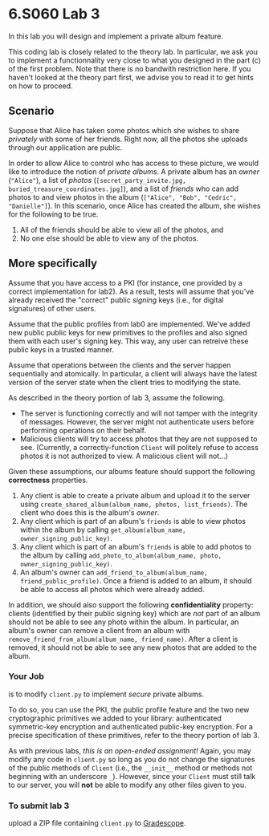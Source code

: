 # 6.S060 Lab 3

In this lab you will design and implement a private album feature.

This coding lab is closely related to the theory lab.
In particular, we ask you to implement a functionnality very close to what you designed in the part (c) of the first problem.
Note that there is no bandwith restriction here.
If you haven't looked at the theory part first, we advise you to read it to get hints on how to proceed.

## Scenario

Suppose that Alice has taken some photos which she wishes to share _privately_ with some of her friends.
Right now, all the photos she uploads through our application are public.

In order to allow Alice to control who has access to these picture, we would like to introduce the notion of _private albums_.
A private album has an _owner_ (`"Alice"`), a list of _photos_ (`[secret_party_invite.jpg, buried_treasure_coordinates.jpg]`), and a list of _friends_ who can add photos to and view photos in the album (`["Alice", "Bob", "Cedric", "Danielle"]`).
In this scenario, once Alice has created the album, she wishes for the following to be true.
  1. All of the friends should be able to view all of the photos, and
  2. No one else should be able to view any of the photos.

## More specifically

Assume that you have access to a PKI (for instance, one provided by a correct implementation for lab2).
As a result, tests will assume that you've already received the "correct" public _signing_ keys (i.e., for digital signatures) of other users.

Assume that the public profiles from lab0 are implemented.
We've added new public public keys for new primitives to the profiles and also signed them with each user's signing key. 
This way, any user can retreive these public keys in a trusted manner.

Assume that operations between the clients and the server happen sequentially and atomically.
In particular, a client will always have the latest version of the server state when the client tries to modifying the state.

As described in the theory portion of lab 3, assume the following.
 - The server is functioning correctly and will not tamper with the integrity of messages.  However, the server might not authenticate users before performing operations on their behalf.
 - Malicious clients will try to access photos that they are not supposed to see.  (Currently, a correctly-function `Client` will politely refuse to access photos it is not authorized to view.  A malicious client will not...)

Given these assumptions, our albums feature should support the following **correctness** properties.
1. Any client is able to create a private album and upload it to the server using `create_shared_album(album_name, photos, list_friends)`.  The client who does this is the album's _owner_.
2. Any client which is part of an album's `friends` is able to view photos within the album by calling `get_album(album_name, owner_signing_public_key)`.
3. Any client which is part of an album's `friends` is able to add photos to the album by calling `add_photo_to_album(album_name, photo, owner_signing_public_key)`.
4. An album's owner can `add_friend_to_album(album_name, friend_public_profile)`.  Once a friend is added to an album, it should be able to access all photos which were already added.

In addition, we should also support the following **confidentiality** property: clients (identified by their public signing key) which are _not_ part of an album should not be able to see any photo within the album.  In particular, an album's owner can remove a client from an album with `remove_friend_from_album(album_name, friend_name)`.  After a client is removed, it should not be able to see any new photos that are added to the album.

### Your Job

is to modify `client.py` to implement _secure_ private albums.

To do so, you can use the PKI, the public profile feature and the two new cryptographic primitives we added to your library: authenticated symmetric-key encryption and authenticated public-key encryption.  For a precise specification of these primitives, refer to the theory portion of lab 3.

As with previous labs, _this is an open-ended assignment!_  Again, you may modify any code in `client.py` so long as you do not change the signatures of the public methods of `Client` (i.e., the `__init__` method or methods not beginning with an underscore `_`).
However, since your `Client` must still talk to our server, you will **not** be able to modify any other files given to you.

### To submit lab 3

upload a ZIP file containing `client.py` to [Gradescope](https://www.gradescope.com/courses/281655).
